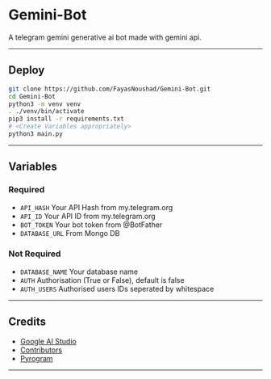 # Gemini-Bot
A telegram gemini generative ai bot made with gemini api.

---

## Deploy

```sh
git clone https://github.com/FayasNoushad/Gemini-Bot.git
cd Gemini-Bot
python3 -m venv venv
. ./venv/bin/activate
pip3 install -r requirements.txt
# <Create Variables appropriately>
python3 main.py
```

---

## Variables

### Required

- `API_HASH` Your API Hash from my.telegram.org
- `API_ID` Your API ID from my.telegram.org
- `BOT_TOKEN` Your bot token from @BotFather
- `DATABASE_URL` From Mongo DB

### Not Required

- `DATABASE_NAME` Your database name
- `AUTH` Authorisation (True or False), default is false
- `AUTH_USERS` Authorised users IDs seperated by whitespace
---

## Credits

- [Google AI Studio](https://aistudio.google.com/)
- [Contributors](https://github.com/FayasNoushad/Gemini-Bot/graphs/contributors)
- [Pyrogram](https://github.com/pyrogram/pyrogram)

---
